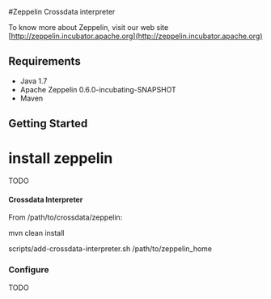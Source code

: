 #Zeppelin Crossdata interpreter

To know more about Zeppelin, visit our web site [http://zeppelin.incubator.apache.org](http://zeppelin.incubator.apache.org)

## Requirements
 * Java 1.7
 * Apache Zeppelin 0.6.0-incubating-SNAPSHOT
 * Maven 

## Getting Started

# install zeppelin

TODO


#### Crossdata Interpreter

From /path/to/crossdata/zeppelin:

mvn clean install

scripts/add-crossdata-interpreter.sh /path/to/zeppelin_home 

### Configure

TODO